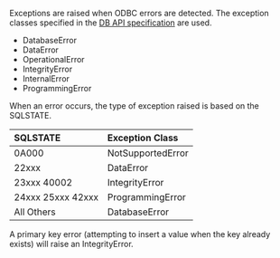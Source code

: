 Exceptions are raised when ODBC errors are detected.  The exception classes specified in the
[DB API specification](http://www.python.org/peps/pep-0249.html) are used.

  * DatabaseError
  * DataError
  * OperationalError
  * IntegrityError
  * InternalError
  * ProgrammingError

When an error occurs, the type of exception raised is based on the SQLSTATE.

| **SQLSTATE**        | **Exception Class** |
|:--------------------|:--------------------|
| 0A000             | NotSupportedError |
| 22xxx             | DataError |
| 23xxx 40002       | IntegrityError |
| 24xxx 25xxx 42xxx | ProgrammingError |
| All Others        | DatabaseError |

A primary key error (attempting to insert a value when the key already exists) will raise an
IntegrityError.